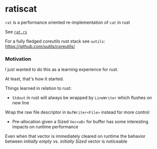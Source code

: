 # ratiscat

`rat` is a performance oriented re-implementation of `cat` in rust

See [`rat.rs`](/src/bin/rat.rs)

For a fully fledged coreutils rust stack see `uutils`:
https://github.com/uutils/coreutils/

### Motivation

I just wanted to do this as a learning experience for rust.

At least, that's how it started.

Things learned in relation to rust:

- `Stdout` in rust will always be wrapped by `LineWriter` which flushes on new line

Wrap the raw file descriptor in `BufWriter<File>` instead for more control

- Pre-allocation given a Sized `Vec<u8>` for buffer has some interesting impacts on runtime performance

Even when that vector is immediately cleared on runtime the behavior between _initially empty_ vs. _initially Sized_ vector is noticeable
